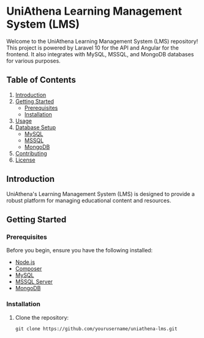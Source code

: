# UniAthena Learning Management System (LMS)

Welcome to the UniAthena Learning Management System (LMS) repository! This project is powered by Laravel 10 for the API and Angular for the frontend. It also integrates with MySQL, MSSQL, and MongoDB databases for various purposes.

## Table of Contents
1. [Introduction](#introduction)
2. [Getting Started](#getting-started)
   - [Prerequisites](#prerequisites)
   - [Installation](#installation)
3. [Usage](#usage)
4. [Database Setup](#database-setup)
   - [MySQL](#mysql-database)
   - [MSSQL](#mssql-database)
   - [MongoDB](#mongodb-database)
5. [Contributing](#contributing)
6. [License](#license)

## Introduction

UniAthena's Learning Management System (LMS) is designed to provide a robust platform for managing educational content and resources.

## Getting Started

### Prerequisites

Before you begin, ensure you have the following installed:

- [Node.js](https://nodejs.org/)
- [Composer](https://getcomposer.org/)
- [MySQL](https://www.mysql.com/)
- [MSSQL Server](https://www.microsoft.com/en-us/sql-server)
- [MongoDB](https://www.mongodb.com/)

### Installation

1. Clone the repository:

   ```shell
   git clone https://github.com/yourusername/uniathena-lms.git
